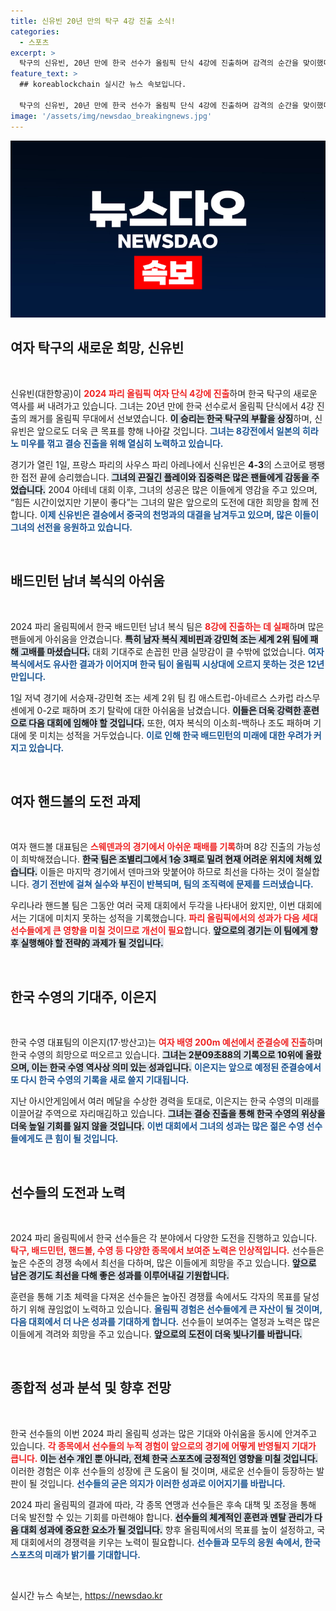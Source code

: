 ```yaml
---
title: 신유빈 20년 만의 탁구 4강 진출 소식!
categories:
  - 스포츠
excerpt: >
  탁구의 신유빈, 20년 만에 한국 선수가 올림픽 단식 4강에 진출하며 감격의 순간을 맞이했다. 그러나 배드민턴 남녀 복식은 8강에서 고배를 마셨고, 여자 핸드볼은 스웨덴에게 패해 8강 진출이 어려워졌다.
feature_text: >
  ## koreablockchain 실시간 뉴스 속보입니다.

  탁구의 신유빈, 20년 만에 한국 선수가 올림픽 단식 4강에 진출하며 감격의 순간을 맞이했다. 그러나 배드민턴 남녀 복식은 8강에서 고배를 마셨고, 여자 핸드볼은 스웨덴에게 패해 8강 진출이 어려워졌다.
image: '/assets/img/newsdao_breakingnews.jpg'
---
```


<p><img src="/assets/img/newsdao_breakingnews.jpg" alt="koreablockchain 속보" /></p>

<h2 data-ke-size="size26">여자 탁구의 새로운 희망, 신유빈</h2>

<p data-ke-size="size16">&nbsp;</p>

<p>신유빈(대한항공)이 <b><span style="color: #ee2323;">2024 파리 올림픽 여자 단식 4강에 진출</span></b>하며 한국 탁구의 새로운 역사를 써 내려가고 있습니다. 그녀는 20년 만에 한국 선수로서 올림픽 단식에서 4강 진출의 쾌거를 올림픽 무대에서 선보였습니다. <b><span style="background-color: #21538527;">이 승리는 한국 탁구의 부활을 상징</span></b>하며, 신유빈은 앞으로도 더욱 큰 목표를 향해 나아갈 것입니다. <b><span style="color: #1a5490;">그녀는 8강전에서 일본의 히라노 미우를 꺾고 결승 진출을 위해 열심히 노력하고 있습니다.</span></b> </p>

<p>경기가 열린 1일, 프랑스 파리의 사우스 파리 아레나에서 신유빈은 <b>4-3</b>의 스코어로 팽팽한 접전 끝에 승리했습니다. <b><span style="background-color: #21538527;">그녀의 끈질긴 플레이와 집중력은 많은 팬들에게 감동을 주었습니다.</span></b> 2004 아테네 대회 이후, 그녀의 성공은 많은 이들에게 영감을 주고 있으며, “힘든 시간이었지만 기분이 좋다”는 그녀의 말은 앞으로의 도전에 대한 희망을 함께 전합니다. <b><span style="color: #1a5490;">이제 신유빈은 결승에서 중국의 천멍과의 대결을 남겨두고 있으며, 많은 이들이 그녀의 선전을 응원하고 있습니다.</span></b></p>

<p data-ke-size="size16">&nbsp;</p>

<h2 data-ke-size="size26">배드민턴 남녀 복식의 아쉬움</h2>

<p data-ke-size="size16">&nbsp;</p>

<p>2024 파리 올림픽에서 한국 배드민턴 남녀 복식 팀은 <b><span style="color: #ee2323;">8강에 진출하는 데 실패</span></b>하며 많은 팬들에게 아쉬움을 안겼습니다. <b><span style="background-color: #21538527;">특히 남자 복식 제비핀과 강민혁 조는 세계 2위 팀에 패해 고배를 마셨습니다.</span></b> 대회 기대주로 손꼽힌 만큼 실망감이 클 수밖에 없었습니다. <b><span style="color: #1a5490;">여자 복식에서도 유사한 결과가 이어지며 한국 팀이 올림픽 시상대에 오르지 못하는 것은 12년 만입니다.</span></b></p>

<p>1일 저녁 경기에 서승재-강민혁 조는 세계 2위 팀 킴 애스트럽-아네르스 스카럽 라스무센에게 0-2로 패하며 조기 탈락에 대한 아쉬움을 남겼습니다. <b><span style="background-color: #21538527;">이들은 더욱 강력한 훈련으로 다음 대회에 임해야 할 것입니다.</span></b> 또한, 여자 복식의 이소희-백하나 조도 패하며 기대에 못 미치는 성적을 거두었습니다. <b><span style="color: #1a5490;">이로 인해 한국 배드민턴의 미래에 대한 우려가 커지고 있습니다.</span></b></p>

<p data-ke-size="size16">&nbsp;</p>

<h2 data-ke-size="size26">여자 핸드볼의 도전 과제</h2>

<p data-ke-size="size16">&nbsp;</p>

<p>여자 핸드볼 대표팀은 <b><span style="color: #ee2323;">스웨덴과의 경기에서 아쉬운 패배를 기록</span></b>하며 8강 진출의 가능성이 희박해졌습니다. <b><span style="background-color: #21538527;">한국 팀은 조별리그에서 1승 3패로 밀려 현재 어려운 위치에 처해 있습니다.</span></b> 이들은 마지막 경기에서 덴마크와 맞붙어야 하므로 최선을 다하는 것이 절실합니다. <b><span style="color: #1a5490;">경기 전반에 걸쳐 실수와 부진이 반복되며, 팀의 조직력에 문제를 드러냈습니다.</span></b></p>

<p>우리나라 핸드볼 팀은 그동안 여러 국제 대회에서 두각을 나타내어 왔지만, 이번 대회에서는 기대에 미치지 못하는 성적을 기록했습니다. <b><span style="color: #ee2323;">파리 올림픽에서의 성과가 다음 세대 선수들에게 큰 영향을 미칠 것이므로 개선이 필요</span></b>합니다. <b><span style="background-color: #21538527;">앞으로의 경기는 이 팀에게 향후 실행해야 할 전략的 과제가 될 것입니다.</span></b></p>

<p data-ke-size="size16">&nbsp;</p>

<h2 data-ke-size="size26">한국 수영의 기대주, 이은지</h2>

<p data-ke-size="size16">&nbsp;</p>

<p>한국 수영 대표팀의 이은지(17·방산고)는 <b><span style="color: #ee2323;">여자 배영 200m 예선에서 준결승에 진출</span></b>하며 한국 수영의 희망으로 떠오르고 있습니다. <b><span style="background-color: #21538527;">그녀는 2분09초88의 기록으로 10위에 올랐으며, 이는 한국 수영 역사상 의미 있는 성과입니다.</span></b> <b><span style="color: #1a5490;">이은지는 앞으로 예정된 준결승에서 또 다시 한국 수영의 기록을 새로 쓸지 기대됩니다.</span></b></p>

<p>지난 아시안게임에서 여러 메달을 수상한 경력을 토대로, 이은지는 한국 수영의 미래를 이끌어갈 주역으로 자리매김하고 있습니다. <b><span style="background-color: #21538527;">그녀는 결승 진출을 통해 한국 수영의 위상을 더욱 높일 기회를 잃지 않을 것입니다.</span></b> <b><span style="color: #1a5490;">이번 대회에서 그녀의 성과는 많은 젊은 수영 선수들에게도 큰 힘이 될 것입니다.</span></b></p>

<p data-ke-size="size16">&nbsp;</p>

<h2 data-ke-size="size26">선수들의 도전과 노력</h2>

<p data-ke-size="size16">&nbsp;</p>

<p>2024 파리 올림픽에서 한국 선수들은 각 분야에서 다양한 도전을 진행하고 있습니다. <b><span style="color: #ee2323;">탁구, 배드민턴, 핸드볼, 수영 등 다양한 종목에서 보여준 노력은 인상적입니다.</span></b> 선수들은 높은 수준의 경쟁 속에서 최선을 다하며, 많은 이들에게 희망을 주고 있습니다. <b><span style="background-color: #21538527;">앞으로 남은 경기도 최선을 다해 좋은 성과를 이루어내길 기원합니다.</span></b></p>

<p>훈련을 통해 기초 체력을 다져온 선수들은 높아진 경쟁률 속에서도 각자의 목표를 달성하기 위해 끊임없이 노력하고 있습니다. <b><span style="color: #1a5490;">올림픽 경험은 선수들에게 큰 자산이 될 것이며, 다음 대회에서 더 나은 성과를 기대하게 합니다.</span></b> 선수들이 보여주는 열정과 노력은 많은 이들에게 격려와 희망을 주고 있습니다. <b><span style="background-color: #21538527;">앞으로의 도전이 더욱 빛나기를 바랍니다.</span></b></p>

<p data-ke-size="size16">&nbsp;</p>

<h2 data-ke-size="size26">종합적 성과 분석 및 향후 전망</h2>

<p data-ke-size="size16">&nbsp;</p>

<p>한국 선수들의 이번 2024 파리 올림픽 성과는 많은 기대와 아쉬움을 동시에 안겨주고 있습니다. <b><span style="color: #ee2323;">각 종목에서 선수들의 누적 경험이 앞으로의 경기에 어떻게 반영될지 기대가 큽니다.</span></b> <b><span style="background-color: #21538527;">이는 선수 개인 뿐 아니라, 전체 한국 스포츠에 긍정적인 영향을 미칠 것입니다.</span></b>  이러한 경험은 이후 선수들의 성장에 큰 도움이 될 것이며, 새로운 선수들이 등장하는 발판이 될 것입니다. <b><span style="color: #1a5490;">선수들의 굳은 의지가 이러한 성과로 이어지기를 바랍니다.</span></b></p>

<p>2024 파리 올림픽의 결과에 따라, 각 종목 연맹과 선수들은 후속 대책 및 조정을 통해 더욱 발전할 수 있는 기회를 마련해야 합니다. <b><span style="background-color: #21538527;">선수들의 체계적인 훈련과 멘탈 관리가 다음 대회 성과에 중요한 요소가 될 것입니다.</span></b> 향후 올림픽에서의 목표를 높이 설정하고, 국제 대회에서의 경쟁력을 키우는 노력이 필요합니다. <b><span style="color: #1a5490;">선수들과 모두의 응원 속에서, 한국 스포츠의 미래가 밝기를 기대합니다.</span></b></p>

<p data-ke-size="size16">&nbsp;</p>
실시간 뉴스 속보는, <a href="https://newsdao.kr" rel="dofollow">https://newsdao.kr</a>



